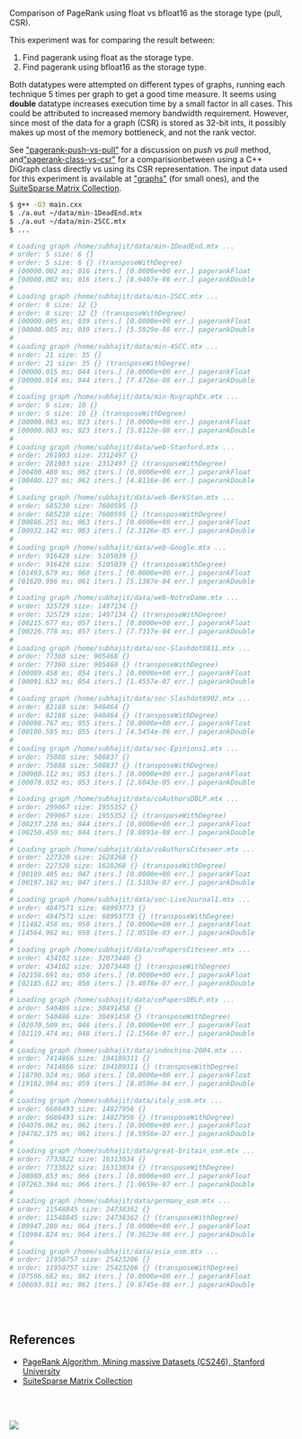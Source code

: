 Comparison of PageRank using float vs bfloat16 as the storage type (pull, CSR).

This experiment was for comparing the result between:
1. Find pagerank using float as the storage type.
2. Find pagerank using bfloat16 as the storage type.

Both datatypes were attempted on different types of graphs, running each
technique 5 times per graph to get a good time measure. It seems using
**double** datatype increases execution time by a small factor in all cases.
This could be attributed to increased memory bandwidth requirement. However,
since most of the data for a graph (CSR) is stored as 32-bit ints, it possibly
makes up most of the memory bottleneck, and not the rank vector.

See ["pagerank-push-vs-pull"] for a discussion on *push* vs *pull* method, and["pagerank-class-vs-csr"] for a comparisionbetween using a C++ DiGraph class
directly vs using its CSR representation. The input data used for this
experiment is available at ["graphs"] (for small ones), and the
[SuiteSparse Matrix Collection].

```bash
$ g++ -O3 main.cxx
$ ./a.out ~/data/min-1DeadEnd.mtx
$ ./a.out ~/data/min-2SCC.mtx
$ ...

# Loading graph /home/subhajit/data/min-1DeadEnd.mtx ...
# order: 5 size: 6 {}
# order: 5 size: 6 {} (transposeWithDegree)
# [00000.002 ms; 016 iters.] [0.0000e+00 err.] pagerankFloat
# [00000.002 ms; 016 iters.] [8.9407e-08 err.] pagerankDouble
#
# Loading graph /home/subhajit/data/min-2SCC.mtx ...
# order: 8 size: 12 {}
# order: 8 size: 12 {} (transposeWithDegree)
# [00000.005 ms; 039 iters.] [0.0000e+00 err.] pagerankFloat
# [00000.005 ms; 039 iters.] [5.5929e-08 err.] pagerankDouble
#
# Loading graph /home/subhajit/data/min-4SCC.mtx ...
# order: 21 size: 35 {}
# order: 21 size: 35 {} (transposeWithDegree)
# [00000.015 ms; 044 iters.] [0.0000e+00 err.] pagerankFloat
# [00000.014 ms; 044 iters.] [7.4726e-08 err.] pagerankDouble
#
# Loading graph /home/subhajit/data/min-NvgraphEx.mtx ...
# order: 6 size: 10 {}
# order: 6 size: 10 {} (transposeWithDegree)
# [00000.003 ms; 023 iters.] [0.0000e+00 err.] pagerankFloat
# [00000.003 ms; 023 iters.] [5.8122e-08 err.] pagerankDouble
#
# Loading graph /home/subhajit/data/web-Stanford.mtx ...
# order: 281903 size: 2312497 {}
# order: 281903 size: 2312497 {} (transposeWithDegree)
# [00400.480 ms; 062 iters.] [0.0000e+00 err.] pagerankFloat
# [00480.127 ms; 062 iters.] [4.8116e-06 err.] pagerankDouble
#
# Loading graph /home/subhajit/data/web-BerkStan.mtx ...
# order: 685230 size: 7600595 {}
# order: 685230 size: 7600595 {} (transposeWithDegree)
# [00886.251 ms; 063 iters.] [0.0000e+00 err.] pagerankFloat
# [00932.142 ms; 063 iters.] [2.3126e-05 err.] pagerankDouble
#
# Loading graph /home/subhajit/data/web-Google.mtx ...
# order: 916428 size: 5105039 {}
# order: 916428 size: 5105039 {} (transposeWithDegree)
# [01493.679 ms; 060 iters.] [0.0000e+00 err.] pagerankFloat
# [01620.996 ms; 061 iters.] [5.1387e-04 err.] pagerankDouble
#
# Loading graph /home/subhajit/data/web-NotreDame.mtx ...
# order: 325729 size: 1497134 {}
# order: 325729 size: 1497134 {} (transposeWithDegree)
# [00215.677 ms; 057 iters.] [0.0000e+00 err.] pagerankFloat
# [00226.778 ms; 057 iters.] [7.7317e-04 err.] pagerankDouble
#
# Loading graph /home/subhajit/data/soc-Slashdot0811.mtx ...
# order: 77360 size: 905468 {}
# order: 77360 size: 905468 {} (transposeWithDegree)
# [00089.458 ms; 054 iters.] [0.0000e+00 err.] pagerankFloat
# [00091.632 ms; 054 iters.] [1.4557e-07 err.] pagerankDouble
#
# Loading graph /home/subhajit/data/soc-Slashdot0902.mtx ...
# order: 82168 size: 948464 {}
# order: 82168 size: 948464 {} (transposeWithDegree)
# [00098.767 ms; 055 iters.] [0.0000e+00 err.] pagerankFloat
# [00100.595 ms; 055 iters.] [4.5454e-06 err.] pagerankDouble
#
# Loading graph /home/subhajit/data/soc-Epinions1.mtx ...
# order: 75888 size: 508837 {}
# order: 75888 size: 508837 {} (transposeWithDegree)
# [00080.112 ms; 053 iters.] [0.0000e+00 err.] pagerankFloat
# [00078.032 ms; 053 iters.] [2.6043e-05 err.] pagerankDouble
#
# Loading graph /home/subhajit/data/coAuthorsDBLP.mtx ...
# order: 299067 size: 1955352 {}
# order: 299067 size: 1955352 {} (transposeWithDegree)
# [00237.238 ms; 044 iters.] [0.0000e+00 err.] pagerankFloat
# [00250.450 ms; 044 iters.] [8.0891e-08 err.] pagerankDouble
#
# Loading graph /home/subhajit/data/coAuthorsCiteseer.mtx ...
# order: 227320 size: 1628268 {}
# order: 227320 size: 1628268 {} (transposeWithDegree)
# [00189.405 ms; 047 iters.] [0.0000e+00 err.] pagerankFloat
# [00197.162 ms; 047 iters.] [1.5103e-07 err.] pagerankDouble
#
# Loading graph /home/subhajit/data/soc-LiveJournal1.mtx ...
# order: 4847571 size: 68993773 {}
# order: 4847571 size: 68993773 {} (transposeWithDegree)
# [11482.458 ms; 050 iters.] [0.0000e+00 err.] pagerankFloat
# [14564.962 ms; 050 iters.] [2.0510e-03 err.] pagerankDouble
#
# Loading graph /home/subhajit/data/coPapersCiteseer.mtx ...
# order: 434102 size: 32073440 {}
# order: 434102 size: 32073440 {} (transposeWithDegree)
# [02158.691 ms; 050 iters.] [0.0000e+00 err.] pagerankFloat
# [02185.612 ms; 050 iters.] [3.4078e-07 err.] pagerankDouble
#
# Loading graph /home/subhajit/data/coPapersDBLP.mtx ...
# order: 540486 size: 30491458 {}
# order: 540486 size: 30491458 {} (transposeWithDegree)
# [02070.509 ms; 048 iters.] [0.0000e+00 err.] pagerankFloat
# [02119.474 ms; 048 iters.] [2.1566e-07 err.] pagerankDouble
#
# Loading graph /home/subhajit/data/indochina-2004.mtx ...
# order: 7414866 size: 194109311 {}
# order: 7414866 size: 194109311 {} (transposeWithDegree)
# [18790.924 ms; 060 iters.] [0.0000e+00 err.] pagerankFloat
# [19182.994 ms; 059 iters.] [8.0596e-04 err.] pagerankDouble
#
# Loading graph /home/subhajit/data/italy_osm.mtx ...
# order: 6686493 size: 14027956 {}
# order: 6686493 size: 14027956 {} (transposeWithDegree)
# [04076.062 ms; 062 iters.] [0.0000e+00 err.] pagerankFloat
# [04782.375 ms; 061 iters.] [8.5956e-07 err.] pagerankDouble
#
# Loading graph /home/subhajit/data/great-britain_osm.mtx ...
# order: 7733822 size: 16313034 {}
# order: 7733822 size: 16313034 {} (transposeWithDegree)
# [08080.853 ms; 066 iters.] [0.0000e+00 err.] pagerankFloat
# [07263.394 ms; 066 iters.] [1.0659e-07 err.] pagerankDouble
#
# Loading graph /home/subhajit/data/germany_osm.mtx ...
# order: 11548845 size: 24738362 {}
# order: 11548845 size: 24738362 {} (transposeWithDegree)
# [09947.280 ms; 064 iters.] [0.0000e+00 err.] pagerankFloat
# [10904.824 ms; 064 iters.] [9.3623e-08 err.] pagerankDouble
#
# Loading graph /home/subhajit/data/asia_osm.mtx ...
# order: 11950757 size: 25423206 {}
# order: 11950757 size: 25423206 {} (transposeWithDegree)
# [07596.662 ms; 062 iters.] [0.0000e+00 err.] pagerankFloat
# [08693.011 ms; 062 iters.] [9.6745e-08 err.] pagerankDouble
```

<br>
<br>


## References

- [PageRank Algorithm, Mining massive Datasets (CS246), Stanford University](http://snap.stanford.edu/class/cs246-videos-2019/lec9_190205-cs246-720.mp4)
- [SuiteSparse Matrix Collection]

<br>
<br>

[![](https://i.imgur.com/wmbbEzJ.jpg)](https://www.youtube.com/watch?v=rKv_l1RnSqs)

["pagerank-push-vs-pull"]: https://github.com/puzzlef/pagerank-push-vs-pull
["pagerank-class-vs-csr"]: https://github.com/puzzlef/pagerank-class-vs-csr
["graphs"]: https://github.com/puzzlef/graphs
[SuiteSparse Matrix Collection]: https://suitesparse-collection-website.herokuapp.com
